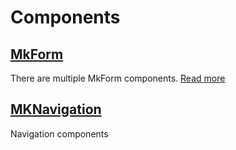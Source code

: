 # Components

## [MkForm](./MkForm/index.md)

There are multiple MkForm components. [Read more](./MkForm/index.md)

## [MKNavigation](./MKNavigation/index.md)

Navigation components
